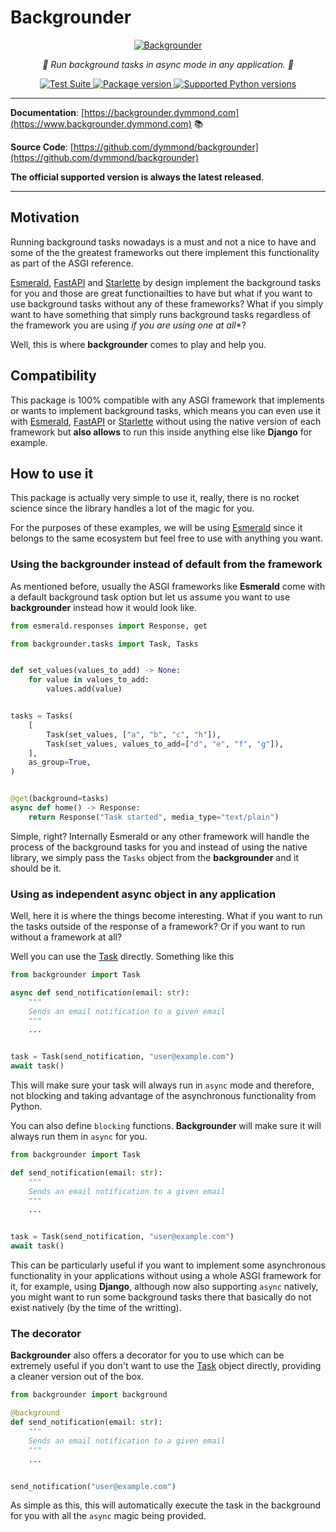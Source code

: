 # Backgrounder

<p align="center">
  <a href="https://backgrounder.dymmond.com"><img src="https://res.cloudinary.com/dymmond/image/upload/v1704377775/backgrounder/logo-ext_iwwiw1.png" alt='Backgrounder'></a>
</p>

<p align="center">
    <em>🚀 Run background tasks in async mode in any application. 🚀</em>
</p>

<p align="center">
<a href="https://github.com/dymmond/backgrounder/actions/workflows/test-suite.yml/badge.svg?event=push&branch=main" target="_blank">
    <img src="https://github.com/dymmond/backgrounder/actions/workflows/test-suite.yml/badge.svg?event=push&branch=main" alt="Test Suite">
</a>

<a href="https://pypi.org/project/backgrounder" target="_blank">
    <img src="https://img.shields.io/pypi/v/backgrounder?color=%2334D058&label=pypi%20package" alt="Package version">
</a>

<a href="https://pypi.org/project/backgrounder" target="_blank">
    <img src="https://img.shields.io/pypi/pyversions/backgrounder.svg?color=%2334D058" alt="Supported Python versions">
</a>
</p>

---

**Documentation**: [https://backgrounder.dymmond.com](https://www.backgrounder.dymmond.com) 📚

**Source Code**: [https://github.com/dymmond/backgrounder](https://github.com/dymmond/backgrounder)

**The official supported version is always the latest released**.

---

## Motivation

Running background tasks nowadays is a must and not a nice to have and some of the the greatest
frameworks out there implement this functionality as part of the ASGI reference.

[Esmerald][esmerald], [FastAPI][fastapi] and [Starlette][starlette] by design implement the background
tasks for you and those are great functionailties to have but what if you want to use background
tasks without any of these frameworks? What if you simply want to have something that simply
runs background tasks regardless of the framework you are using *if you are using one at all**?

Well, this is where **backgrounder** comes to play and help you.

## Compatibility

This package is 100% compatible with any ASGI framework that implements or wants to implement
background tasks, which means you can even use it with [Esmerald][esmerald], [FastAPI][fastapi] or [Starlette][starlette]
without using the native version of each framework but **also allows** to run this inside anything else
like **Django** for example.

## How to use it

This package is actually very simple to use it, really, there is no rocket science since the
library handles a lot of the magic for you.

For the purposes of these examples, we will be using [Esmerald][esmerald] since it belongs to the
same ecosystem but feel free to use with anything you want.

### Using the backgrounder instead of default from the framework

As mentioned before, usually the ASGI frameworks like **Esmerald** come with a default background
task option but let us assume you want to use **backgrounder** instead how it would look like.

```python
from esmerald.responses import Response, get

from backgrounder.tasks import Task, Tasks


def set_values(values_to_add) -> None:
    for value in values_to_add:
        values.add(value)


tasks = Tasks(
    [
        Task(set_values, ["a", "b", "c", "h"]),
        Task(set_values, values_to_add=["d", "e", "f", "g"]),
    ],
    as_group=True,
)


@get(background=tasks)
async def home() -> Response:
    return Response("Task started", media_type="text/plain")
```

Simple, right? Internally Esmerald or any other framework will handle the process of the background
tasks for you and instead of using the native library, we simply pass the `Tasks` object from
the **backgrounder** and it should be it.

### Using as independent async object in any application

Well, here it is where the things become interesting. What if you want to run the tasks outside
of the response of a framework? Or if you want to run without a framework at all?

Well you can use the [Task](./tasks.md#task) directly. Something like this

```python
from backgrounder import Task

async def send_notification(email: str):
    """
    Sends an email notification to a given email
    """
    ...


task = Task(send_notification, "user@example.com")
await task()
```

This will make sure your task will always run in `async` mode and therefore, not blocking and
taking advantage of the asynchronous functionality from Python.

You can also define `blocking` functions. **Backgrounder** will make sure it will always run them
in `async` for you.

```python
from backgrounder import Task

def send_notification(email: str):
    """
    Sends an email notification to a given email
    """
    ...


task = Task(send_notification, "user@example.com")
await task()
```

This can be particularly useful if you want to implement some asynchronous functionality in your
applications without using a whole ASGI framework for it, for example, using **Django**, although
now also supporting `async` natively, you might want to run some background tasks there that basically
do not exist natively (by the time of the writting).

### The decorator

**Backgrounder** also offers a decorator for you to use which can be extremely useful if you don't
want to use the [Task](./tasks.md#task) object directly, providing a cleaner version out of the box.


```python
from backgrounder import background

@background
def send_notification(email: str):
    """
    Sends an email notification to a given email
    """
    ...


send_notification("user@example.com")
```

As simple as this, this will automatically execute the task in the background for you with all
the `async` magic being provided.

[starlette]: https://www.starlette.io
[esmerald]: https://esmerald.dev
[fastapi]: https://fastapi.tiangolo.com
